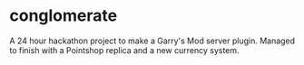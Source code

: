 # conglomerate
A 24 hour hackathon project to make a Garry's Mod server plugin. Managed to finish with a Pointshop replica and a new currency system.
